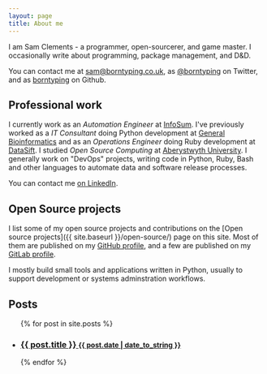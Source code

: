 ```yaml
---
layout: page
title: About me
---
```


I am Sam Clements - a programmer, open-sourcerer, and game master. I occasionally write about programming, package management, and D&D.

You can contact me at [sam@borntyping.co.uk][email], as [@borntyping][twitter] on Twitter, and as [borntyping][github] on Github.

## Professional work

I currently work as an _Automation Engineer_ at [InfoSum][is].
I've previously worked as a *IT Consultant* doing Python development at [General Bioinformatics][gb] and as an *Operations Engineer* doing Ruby development at [DataSift][ds].
I studied *Open Source Computing* at [Aberystwyth University][au].
I generally work on "DevOps" projects, writing code in Python, Ruby, Bash and other languages to automate data and software release processes.

You can contact me [on LinkedIn][linkedin].

## Open Source projects

I list some of my open source projects and contributions on the [Open source projects]({{ site.baseurl }}/open-source/) page on this site.
Most of them are published on my [GitHub profile][github], and a few are published on my [GitLab profile][gitlab].

I mostly build small tools and applications written in Python, usually to support development or systems adminstration workflows.

## Posts

<ul class="related-posts">
  {% for post in site.posts %}
    <li>
      <h3>
        <a href="{{ post.url }}">
          {{ post.title }}
          <small>{{ post.date | date_to_string }}</small>
        </a>
      </h3>
    </li>
  {% endfor %}
</ul>

[au]: http://www.aber.ac.uk/en/
[dm]: https://en.wikipedia.org/wiki/Dungeon_Master
[ds]: http://datasift.com/
[gb]: https://www.generalbioinformatics.com/
[is]: https://www.infosum.com/

[github]: https://github.com/borntyping
[gitlab]: https://gitlab.com/borntyping/
[email]: mailto:sam@borntyping.co.uk
[twitter]: https://twitter.com/borntyping
[linkedin]: https://www.linkedin.com/in/borntyping/
